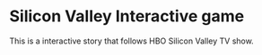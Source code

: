 # Silicon Valley Interactive game

This is a interactive story that follows HBO Silicon Valley TV show. 
